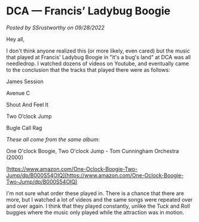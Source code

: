 # DCA — Francis’ Ladybug Boogie

*Posted by SSrustworthy on 09/28/2022*

Hey all,

I don't think anyone realized this (or more likely, even cared) but the music that played at Francis' Ladybug Boogie in "it's a bug's land" at DCA was all needledrop. I watched dozens of videos on Youtube, and eventually came to the conclusion that the tracks that played there were as follows:

James Session

Avenue C

Shout And Feel It

Two O’clock Jump

Bugle Call Rag

*These all come from the same album:*

One O'clock Boogie, Two O'clock Jump - Tom Cunningham Orchestra (2000)

[https://www.amazon.com/One-Oclock-Boogie-Two-Jump/dp/B000S54OIQ](https://www.amazon.com/One-Oclock-Boogie-Two-Jump/dp/B000S54OIQ)

I'm not sure what order these played in. There is a chance that there are more, but I watched a lot of videos and the same songs were repeated over and over again. I think that they played constantly, unlike the Tuck and Roll buggies where the music only played while the attraction was in motion.